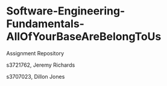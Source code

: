 # Software-Engineering-Fundamentals-AllOfYourBaseAreBelongToUs
Assignment Repository

s3721762, Jeremy Richards

s3707023, Dillon Jones
